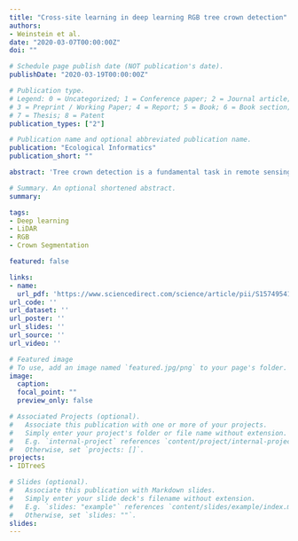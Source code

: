 ```yaml
---
title: "Cross-site learning in deep learning RGB tree crown detection"
authors:
- Weinstein et al.
date: "2020-03-07T00:00:00Z"
doi: ""

# Schedule page publish date (NOT publication's date).
publishDate: "2020-03-19T00:00:00Z"

# Publication type.
# Legend: 0 = Uncategorized; 1 = Conference paper; 2 = Journal article;
# 3 = Preprint / Working Paper; 4 = Report; 5 = Book; 6 = Book section;
# 7 = Thesis; 8 = Patent
publication_types: ["2"]

# Publication name and optional abbreviated publication name.
publication: "Ecological Informatics"
publication_short: ""

abstract: 'Tree crown detection is a fundamental task in remote sensing for forestry and ecosystem ecology. While many individual tree segmentation algorithms have been proposed, the development and testing of these algorithms is typically site specific, with few methods evaluated against data from multiple forest types simultaneously. This makes it difficult to determine the generalization of proposed approaches, and limits tree detection at broad scales. Using data from the National Ecological Observatory Network, we extend a recently developed deep learning approach to include data from a range of forest types to determine whether information from one forest can be used for tree detection in other forests, and explore the potential for building a universal tree detection algorithm.'

# Summary. An optional shortened abstract.
summary:

tags:
- Deep learning
- LiDAR
- RGB
- Crown Segmentation

featured: false

links:
- name:
  url_pdf: 'https://www.sciencedirect.com/science/article/pii/S157495412030011X'
url_code: ''
url_dataset: ''
url_poster: ''
url_slides: ''
url_source: ''
url_video: ''

# Featured image
# To use, add an image named `featured.jpg/png` to your page's folder.
image:
  caption:
  focal_point: ""
  preview_only: false

# Associated Projects (optional).
#   Associate this publication with one or more of your projects.
#   Simply enter your project's folder or file name without extension.
#   E.g. `internal-project` references `content/project/internal-project/index.md`.
#   Otherwise, set `projects: []`.
projects:
- IDTreeS

# Slides (optional).
#   Associate this publication with Markdown slides.
#   Simply enter your slide deck's filename without extension.
#   E.g. `slides: "example"` references `content/slides/example/index.md`.
#   Otherwise, set `slides: ""`.
slides:
---
```

